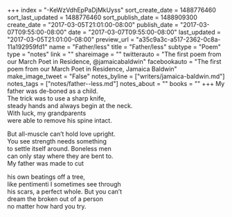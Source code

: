 +++
index = "-KeWzVdhEpPaDjMkUyss"
sort_create_date = 1488776460
sort_last_updated = 1488776460
sort_publish_date = 1488909300
create_date = "2017-03-05T21:01:00-08:00"
publish_date = "2017-03-07T09:55:00-08:00"
date = "2017-03-07T09:55:00-08:00"
last_updated = "2017-03-05T21:01:00-08:00"
preview_url = "a35c9a3c-a517-2362-0c8a-11a192959fd1"
name = "Father/less"
title = "Father/less"
subtype = "Poem"
type = "notes"
link = ""
shareimage = ""
twitterauto = "The first poem from our March Poet in Residence, @jamaicabaldwin"
facebookauto = "The first poem from our March Poet in Residence, Jamaica Baldwin"
make_image_tweet = "False"
notes_byline = ["writers/jamaica-baldwin.md"]
notes_tags = ["notes/father--less.md"]
notes_about = ""
books = ""
+++
My father was de-boned as a child.<br>
The trick was to use a sharp knife,<br>
steady hands and always begin at the neck. <br>
With luck, my grandparents<br>
were able to remove his spine intact.

But all-muscle can’t hold love upright.<br>
You see strength needs something<br>
to settle itself around. Boneless men<br>
can only stay where they are bent to.<br>
My father was made to cut 

his own beatings off a tree,<br>
like pentimenti I sometimes see through<br>
his scars, a perfect whole. But you can’t<br>
dream the broken out of a person<br>
no matter how hard you try.